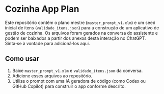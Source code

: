 # Cozinha App Plan

Este repositório contém o plano mestre (`master_prompt_v1.xlm`) e um seed inicial de itens (`validade_itens.json`) para a construção de um aplicativo de gestão de cozinha. Os arquivos foram gerados na conversa do assistente e podem ser baixados a partir dos anexos desta interação no ChatGPT. Sinta‑se à vontade para adicioná‑los aqui.

## Como usar

1. Baixe `master_prompt_v1.xlm` e `validade_itens.json` da conversa.
2. Adicione esses arquivos ao repositório.
3. Utilize o prompt com uma IA geradora de código (como Codex ou GitHub Copilot) para construir o app conforme descrito.

